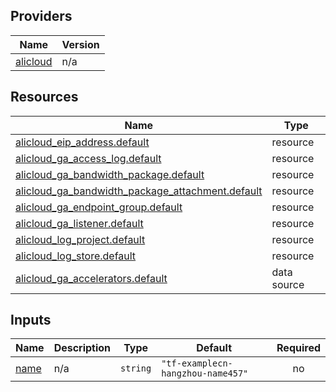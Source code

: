 <!-- BEGIN_TF_DOCS -->
## Providers

| Name | Version |
|------|---------|
| <a name="provider_alicloud"></a> [alicloud](#provider\_alicloud) | n/a |

## Resources

| Name | Type |
|------|------|
| [alicloud_eip_address.default](https://registry.terraform.io/providers/hashicorp/alicloud/latest/docs/resources/eip_address) | resource |
| [alicloud_ga_access_log.default](https://registry.terraform.io/providers/hashicorp/alicloud/latest/docs/resources/ga_access_log) | resource |
| [alicloud_ga_bandwidth_package.default](https://registry.terraform.io/providers/hashicorp/alicloud/latest/docs/resources/ga_bandwidth_package) | resource |
| [alicloud_ga_bandwidth_package_attachment.default](https://registry.terraform.io/providers/hashicorp/alicloud/latest/docs/resources/ga_bandwidth_package_attachment) | resource |
| [alicloud_ga_endpoint_group.default](https://registry.terraform.io/providers/hashicorp/alicloud/latest/docs/resources/ga_endpoint_group) | resource |
| [alicloud_ga_listener.default](https://registry.terraform.io/providers/hashicorp/alicloud/latest/docs/resources/ga_listener) | resource |
| [alicloud_log_project.default](https://registry.terraform.io/providers/hashicorp/alicloud/latest/docs/resources/log_project) | resource |
| [alicloud_log_store.default](https://registry.terraform.io/providers/hashicorp/alicloud/latest/docs/resources/log_store) | resource |
| [alicloud_ga_accelerators.default](https://registry.terraform.io/providers/hashicorp/alicloud/latest/docs/data-sources/ga_accelerators) | data source |

## Inputs

| Name | Description | Type | Default | Required |
|------|-------------|------|---------|:--------:|
| <a name="input_name"></a> [name](#input\_name) | n/a | `string` | `"tf-examplecn-hangzhou-name457"` | no |
<!-- END_TF_DOCS -->    